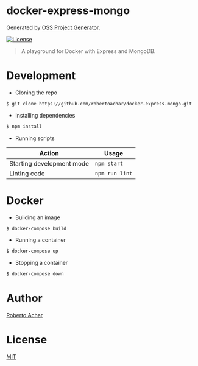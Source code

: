 # docker-express-mongo

Generated by [OSS Project Generator](http://bit.ly/generator-oss-project).

[![License][license-badge]][license-url]

> A playground for Docker with Express and MongoDB.

# Development

* Cloning the repo

```bash
$ git clone https://github.com/robertoachar/docker-express-mongo.git
```

* Installing dependencies

```bash
$ npm install
```

* Running scripts

Action | Usage
---    | ---
Starting development mode | `npm start`
Linting code              | `npm run lint`

# Docker

* Building an image

```bash
$ docker-compose build
```

* Running a container

```bash
$ docker-compose up
```

* Stopping a container

```bash
$ docker-compose down
```

# Author

[Roberto Achar](https://twitter.com/robertoachar)

# License

[MIT](https://github.com/robertoachar/docker-express-mongo/blob/master/LICENSE)

[license-badge]: https://img.shields.io/github/license/robertoachar/docker-express-mongo.svg
[license-url]: https://opensource.org/licenses/MIT
